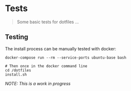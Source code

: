 # Tests

> Some basic tests for dotfiles ...

## Testing

The install process can be manually tested with docker:

```shell
docker-compose run --rm --service-ports ubuntu-base bash

# Then once in the docker command line
cd /dotfiles
install.sh
```

_NOTE: This is a work in progress_

